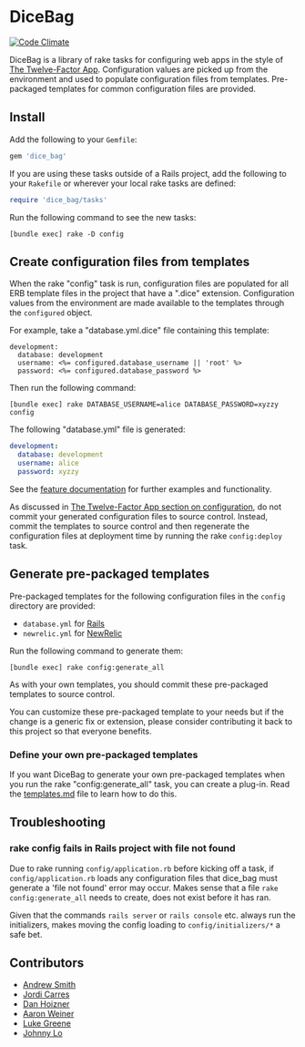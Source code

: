 # DiceBag

[![Code Climate](https://codeclimate.com/github/mdsol/dice_bag.png)](https://codeclimate.com/github/mdsol/dice_bag)

DiceBag is a library of rake tasks for configuring web apps in the style of [The
Twelve-Factor App][1]. Configuration values are picked up from the environment
and used to populate configuration files from templates. Pre-packaged templates
for common configuration files are provided.

[1]: http://www.12factor.net/

## Install

Add the following to your `Gemfile`:

```ruby
gem 'dice_bag'
```

If you are using these tasks outside of a Rails project, add the following to
your `Rakefile` or wherever your local rake tasks are defined:

```ruby
require 'dice_bag/tasks'
```

Run the following command to see the new tasks:

```
[bundle exec] rake -D config
```

## Create configuration files from templates

When the rake "config" task is run, configuration files are populated for all
ERB template files in the project that have a ".dice" extension. Configuration
values from the environment are made available to the templates through the
`configured` object.

For example, take a "database.yml.dice" file containing this template:

```erb
development:
  database: development
  username: <%= configured.database_username || 'root' %>
  password: <%= configured.database_password %>
```

Then run the following command:

```
[bundle exec] rake DATABASE_USERNAME=alice DATABASE_PASSWORD=xyzzy config
```

The following "database.yml" file is generated:

```yaml
development:
  database: development
  username: alice
  password: xyzzy
```

See the [feature documentation][features] for further examples and
functionality.

[features]: https://www.relishapp.com/mdsol/dice-bag/docs

As discussed in [The Twelve-Factor App section on configuration][2], do not
commit your generated configuration files to source control. Instead, commit the
templates to source control and then regenerate the configuration files at
deployment time by running the rake `config:deploy` task.

[2]: http://www.12factor.net/config

## Generate pre-packaged templates

Pre-packaged templates for the following configuration files in the `config`
directory are provided:

* `database.yml` for [Rails](https://github.com/rails/rails/)
* `newrelic.yml` for [NewRelic](https://github.com/newrelic/rpm)

Run the following command to generate them:

```
[bundle exec] rake config:generate_all
```

As with your own templates, you should commit these pre-packaged templates to
source control.

You can customize these pre-packaged template to your needs but if the change is
a generic fix or extension, please consider contributing it back to this project
so that everyone benefits.

### Define your own pre-packaged templates

If you want DiceBag to generate your own pre-packaged templates when you run the
rake "config:generate_all" task, you can create a plug-in. Read the
[templates.md](./templates.md) file to learn how to do this.

## Troubleshooting

### rake config fails in Rails project with file not found

Due to rake running ``` config/application.rb ``` before kicking off a task, 
if ``` config/application.rb ``` loads any configuration files that dice_bag
 must generate a 'file not found' error may occur.  Makes sense that a file
  ``` rake config:generate_all ``` needs to create, does not exist before it has ran.

Given that the commands ``` rails server ``` or ``` rails console ``` etc. always run the
 initializers, makes moving the config loading to ``` config/initializers/* ``` a safe bet.

## Contributors

* [Andrew Smith](https://github.com/asmith-mdsol)
* [Jordi Carres](https://github.com/jcarres-mdsol)
* [Dan Hoizner](https://github.com/dhoizner-mdsol)
* [Aaron Weiner](https://github.com/HonoreDB)
* [Luke Greene](https://github.com/lgreene-mdsol)
* [Johnny Lo](https://github.com/jlo188)

